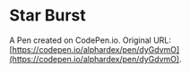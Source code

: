 # Star Burst

A Pen created on CodePen.io. Original URL: [https://codepen.io/alphardex/pen/dyGdvmO](https://codepen.io/alphardex/pen/dyGdvmO).


